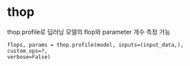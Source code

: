 # thop

thop.profile로 딥러닝 모델의 flop와 parameter 개수 측정 가능

```
flops, params = thop.profile(model, inputs=(input_data,),
custom_ops=?,
verbose=False)
```


